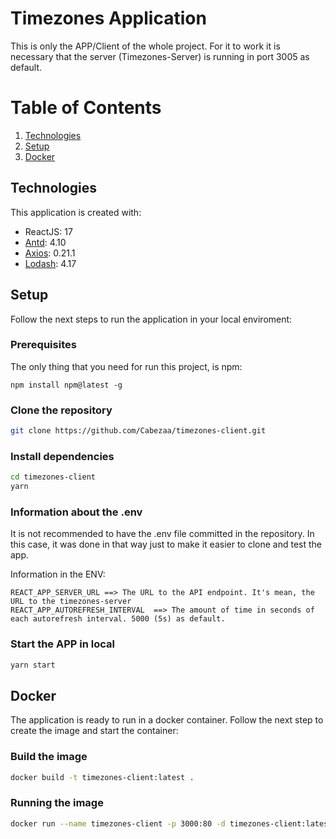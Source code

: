 # Timezones Application
This is only the APP/Client of the whole project. For it to work it is necessary that the server (Timezones-Server) is running in port 3005 as default.

# Table of Contents
1. [Technologies](#technologies)
2. [Setup](#setup)
3. [Docker](#docker)

## Technologies
This application is created with:
* ReactJS: 17
* [Antd](https://github.com/ant-design/ant-design): 4.10
* [Axios](https://github.com/axios/axios): 0.21.1
* [Lodash](https://github.com/lodash/lodash): 4.17

## Setup
Follow the next steps to run the application in your local enviroment:

### Prerequisites
The only thing that you need for run this project, is npm:
```
npm install npm@latest -g
```

### Clone the repository

```bash
git clone https://github.com/Cabezaa/timezones-client.git
```

### Install dependencies

```bash
cd timezones-client
yarn
```

### Information about the .env

It is not recommended to have the .env file committed in the repository. In this case, it was done in that way just to make it easier to clone and test the app.

Information in the ENV:
```
REACT_APP_SERVER_URL ==> The URL to the API endpoint. It's mean, the URL to the timezones-server
REACT_APP_AUTOREFRESH_INTERVAL  ==> The amount of time in seconds of each autorefresh interval. 5000 (5s) as default.
```

### Start the APP in local

```bash
yarn start
```

## Docker

The application is ready to run in a docker container. Follow the next step to create the image and start the container:

### Build the image

```bash
docker build -t timezones-client:latest .
```

### Running the image

```bash
docker run --name timezones-client -p 3000:80 -d timezones-client:latest
```